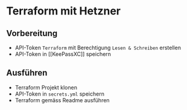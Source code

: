 # Terraform mit Hetzner

## Vorbereitung

* API-Token `Terraform` mit Berechtigung `Lesen & Schreiben` erstellen
* API-Token in [[KeePassXC]] speichern

## Ausführen

* Terraform Projekt klonen
* API-Token in `secrets.yml` speichern
* Terraform gemäss Readme ausführen